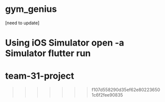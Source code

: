 # gym_genius

[need to update]


Using iOS Simulator
    open -a Simulator
    flutter run
=======
# team-31-project
>>>>>>> f107d558290d35ef62e802236501c6f2fee90835
